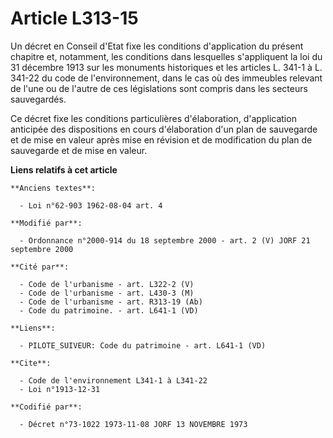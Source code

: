 # Article L313-15

Un décret en Conseil d'Etat fixe les conditions d'application du présent chapitre et, notamment, les conditions dans
lesquelles s'appliquent la loi du 31 décembre 1913 sur les monuments historiques et les articles L. 341-1 à L. 341-22 du code
de l'environnement, dans le cas où des immeubles relevant de l'une ou de l'autre de ces législations sont compris dans les
secteurs sauvegardés.

Ce décret fixe les conditions particulières d'élaboration, d'application anticipée des dispositions en cours d'élaboration
d'un plan de sauvegarde et de mise en valeur après mise en révision et de modification du plan de sauvegarde et de mise en
valeur.

**Liens relatifs à cet article**

	**Anciens textes**:

	  - Loi n°62-903 1962-08-04 art. 4

	**Modifié par**:

	  - Ordonnance n°2000-914 du 18 septembre 2000 - art. 2 (V) JORF 21 septembre 2000

	**Cité par**:

	  - Code de l'urbanisme - art. L322-2 (V)
	  - Code de l'urbanisme - art. L430-3 (M)
	  - Code de l'urbanisme - art. R313-19 (Ab)
	  - Code du patrimoine. - art. L641-1 (VD)

	**Liens**:

	  - PILOTE_SUIVEUR: Code du patrimoine - art. L641-1 (VD)

	**Cite**:

	  - Code de l'environnement L341-1 à L341-22
	  - Loi n°1913-12-31

	**Codifié par**:

	  - Décret n°73-1022 1973-11-08 JORF 13 NOVEMBRE 1973
